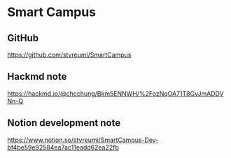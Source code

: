 # Smart Campus

## GitHub
https://github.com/stvreumi/SmartCampus

## Hackmd note
https://hackmd.io/@chcchung/Bkm5ENNWH/%2FozNqOA71T8GvJmADDVNn-Q

## Notion development note
https://www.notion.so/stvreumi/SmartCampus-Dev-bf4be59e92584ea7ac11eadd62ea22fb
